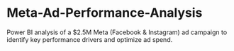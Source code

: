 # Meta-Ad-Performance-Analysis
Power BI analysis of a $2.5M Meta (Facebook &amp; Instagram) ad campaign to identify key performance drivers and optimize ad spend.
